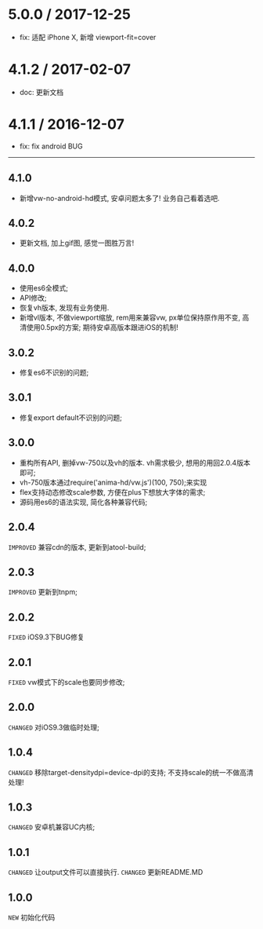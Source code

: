 
5.0.0 / 2017-12-25
==================

  * fix: 适配 iPhone X, 新增 viewport-fit=cover

4.1.2 / 2017-02-07
==================

  * doc: 更新文档

4.1.1 / 2016-12-07
==================

  * fix: fix android BUG

---

## 4.1.0
* 新增vw-no-android-hd模式, 安卓问题太多了! 业务自己看着选吧.

## 4.0.2
* 更新文档, 加上gif图, 感觉一图胜万言!

## 4.0.0
* 使用es6全模式;
* API修改;
* 恢复vh版本, 发现有业务使用.
* 新增vl版本, 不做viewport缩放, rem用来兼容vw, px单位保持原作用不变, 高清使用0.5px的方案; 期待安卓高版本跟进iOS的机制!



## 3.0.2
* 修复es6不识别的问题;

## 3.0.1
* 修复export default不识别的问题;


## 3.0.0
* 重构所有API, 删掉vw-750以及vh的版本. vh需求极少, 想用的用回2.0.4版本即可;
* vh-750版本通过require('anima-hd/vw.js')(100, 750);来实现
* flex支持动态修改scale参数, 方便在plus下想放大字体的需求;
* 源码用es6的语法实现, 简化各种兼容代码;

## 2.0.4
`IMPROVED` 兼容cdn的版本, 更新到atool-build;

## 2.0.3
`IMPROVED` 更新到tnpm;

## 2.0.2
`FIXED` iOS9.3下BUG修复

## 2.0.1
`FIXED` vw模式下的scale也要同步修改;

## 2.0.0
`CHANGED` 对iOS9.3做临时处理;

## 1.0.4
`CHANGED` 移除target-densitydpi=device-dpi的支持; 不支持scale的统一不做高清处理!


## 1.0.3
`CHANGED` 安卓机兼容UC内核;

## 1.0.1
`CHANGED` 让output文件可以直接执行.
`CHANGED` 更新README.MD


## 1.0.0
`NEW` 初始化代码
